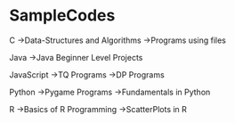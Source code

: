# SampleCodes
C
	->Data-Structures and Algorithms
	->Programs using files 

Java
	->Java Beginner Level Projects

JavaScript
	->TQ Programs
	->DP Programs
	
Python
	->Pygame Programs
	->Fundamentals in Python
	
R
	->Basics of R Programming
	->ScatterPlots in R

 
